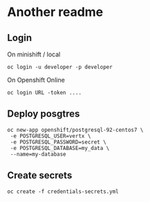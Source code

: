 # Another readme


## Login

On minishift / local

```
oc login -u developer -p developer 
```

On Openshift Online

```
oc login URL -token ....
```

## Deploy posgtres


```
oc new-app openshift/postgresql-92-centos7 \
 -e POSTGRESQL_USER=vertx \
 -e POSTGRESQL_PASSWORD=secret \
 -e POSTGRESQL_DATABASE=my_data \
 --name=my-database  
```

## Create secrets

```
oc create -f credentials-secrets.yml
```
